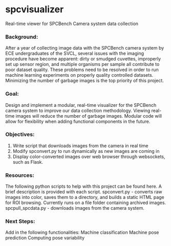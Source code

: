 # spcvisualizer
Real-time viewer for SPCBench Camera system data collection

### Background: 
After a year of collecting image data with the SPCBench camera system by ECE undergraduates of the SVCL, several issues with the imaging procedure have become apparent: dirty or smudged cuvettes, improperly set up sensor region, and multiple organisms per sample all contribute to poor dataset quality. These problems need to be resolved in order to run machine learning experiments on properly quality controlled datasets. Minimizing the number of garbage images is the top priority of this project. 

### Goal: 
Design and implement a modular, real-time visualizer for the SPCBench camera system to improve our data collection methodology. Viewing real-time images will reduce the number of garbage images. Modular code will allow for flexibility when adding functional components in the future.

### Objectives: 
1. Write script that downloads images from the camera in real time
2. Modify spconvert.py to run dynamically as new images are coming in
3. Display color-converted images over web browser through websockets, such as Flask.

### Resources:
The following python scripts to help with this project can be found here. A brief description is provided with each script.
spconvert.py - converts raw images into color, saves them to a directory, and builds a static HTML page for ROI browsing. Currently runs on a file folder containing archived images.
spcpull_spcdata.py - downloads images from the camera system.

### Next Steps:
Add in the following functionalities:
Machine classification
Machine pose prediction
Computing pose variability
